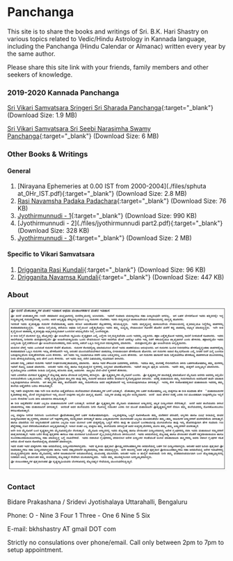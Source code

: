 # Panchanga

This site is to share the books and writings of Sri. B.K. Hari Shastry on various topics related to Vedic/Hindu Astrology in Kannada language, including the Panchanga (Hindu Calendar or Almanac) written every year by the same author.

Please share this site link with your friends, family members and other seekers of knowledge. 

### 2019-2020 Kannada Panchanga

[Sri Vikari Samvatsara Sringeri Sri Sharada Panchanga](./files/vikari_sringeri_panchanga.pdf){:target="_blank"} (Download Size: 1.9 MB)

[Sri Vikari Samvatsara Sri Seebi Narasimha Swamy Panchanga](./files/sheebi_pan.pdf){:target="_blank"} (Download Size: 6 MB)


### Other Books & Writings

#### General
1. [Nirayana Ephemeries at 0.00 IST from 2000-2004](./files/sphuta at_0Hr_IST.pdf){:target="_blank"} (Download Size: 2.8 MB)
2. [Rasi Navamsha Padaka Padachara](./files/NEW_raSI_Navamsha_padaka_PADACHARA.pdf){:target="_blank"} (Download Size: 76 KB)
3. [Jyothirmunnudi - 1](./files/jyothirmunnudi_part1.pdf){:target="_blank"} (Download Size: 990 KB)
3. [Jyothirmunnudi - 2](./files/jyothirmunnudi part2.pdf){:target="_blank"} (Download Size: 328 KB)
3. [Jyothirmunnudi - 3](./files/jyothirmunnudi_part_3_A5.pdf){:target="_blank"} (Download Size: 2 MB)


#### Specific to Vikari Samvatsara

1. [Drigganita Rasi Kundali](./files/RASI_vikari.pdf){:target="_blank"} (Download Size: 96 KB)
2. [Drigganita Navamsa Kundali](./files/NAVAMSA_vikari.pdf){:target="_blank"} (Download Size: 447 KB)

### About
![Image](about.png)

### Contact

Bidare Prakashana / Sridevi Jyotishalaya
Uttarahalli, Bengaluru

Phone: O - Nine 3 Four 1 Three - One 6 Nine 5 Six

E-mail: bkhshastry AT gmail DOT com

Strictly no consulations over phone/email. Call only between 2pm to 7pm to setup appointment.
